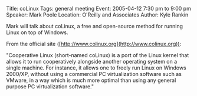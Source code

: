 Title: coLinux
Tags: general meeting
Event: 2005-04-12 7:30 pm to 9:00 pm
Speaker: Mark Poole
Location: O'Reilly and Associates
Author: Kyle Rankin

Mark will talk about coLinux, a free and open-source method for running Linux on top of Windows.

From the official site ([http://www.colinux.org](http://www.colinux.org)):

"Cooperative Linux (short-named coLinux) is a port of the Linux kernel that allows it to run cooperatively alongside another operating system on a single machine. For instance, it allows one to freely run Linux on Windows 2000/XP, without using a commercial PC virtualization software such as VMware, in a way which is much more optimal than using any general purpose PC virtualization software."
